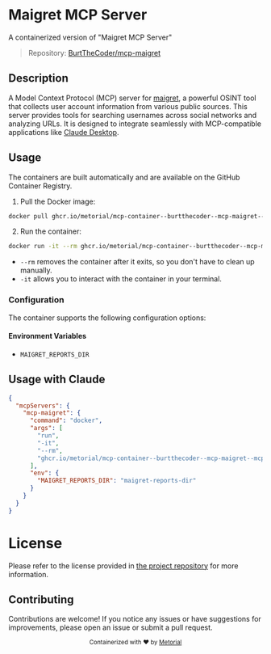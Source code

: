 
# Maigret MCP Server

A containerized version of "Maigret MCP Server"

> Repository: [BurtTheCoder/mcp-maigret](https://github.com/BurtTheCoder/mcp-maigret)

## Description

A Model Context Protocol (MCP) server for [maigret](https://github.com/soxoj/maigret), a powerful OSINT tool that collects user account information from various public sources. This server provides tools for searching usernames across social networks and analyzing URLs. It is designed to integrate seamlessly with MCP-compatible applications like [Claude Desktop](https://claude.ai).


## Usage

The containers are built automatically and are available on the GitHub Container Registry.

1. Pull the Docker image:

```bash
docker pull ghcr.io/metorial/mcp-container--burtthecoder--mcp-maigret--mcp-maigret
```

2. Run the container:

```bash
docker run -it --rm ghcr.io/metorial/mcp-container--burtthecoder--mcp-maigret--mcp-maigret 
```

- `--rm` removes the container after it exits, so you don't have to clean up manually.
- `-it` allows you to interact with the container in your terminal.


### Configuration

The container supports the following configuration options:




#### Environment Variables

- `MAIGRET_REPORTS_DIR`




## Usage with Claude

```json
{
  "mcpServers": {
    "mcp-maigret": {
      "command": "docker",
      "args": [
        "run",
        "-it",
        "--rm",
        "ghcr.io/metorial/mcp-container--burtthecoder--mcp-maigret--mcp-maigret"
      ],
      "env": {
        "MAIGRET_REPORTS_DIR": "maigret-reports-dir"
      }
    }
  }
}
```

# License

Please refer to the license provided in [the project repository](https://github.com/BurtTheCoder/mcp-maigret) for more information.

## Contributing

Contributions are welcome! If you notice any issues or have suggestions for improvements, please open an issue or submit a pull request.

<div align="center">
  <sub>Containerized with ❤️ by <a href="https://metorial.com">Metorial</a></sub>
</div>
  